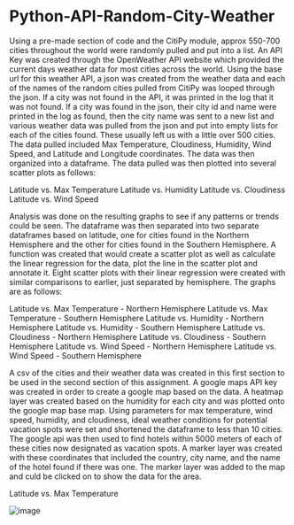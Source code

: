 # Python-API-Random-City-Weather

Using a pre-made section of code and the CitiPy module, approx 550-700 cities throughout the world were randomly pulled and put into a list.  An API Key was created through the OpenWeather API website which provided the current days weather data for most cities across the world.  Using the base url for this weather API, a json was created from the weather data and each of the names of the random cities pulled from CitiPy was looped through the json.  If a city was not found in the API, it was printed in the log that it was not found.  If a city was found in the json, their city id and name were printed in the log as found, then the city name was sent to a new list and various weather data was pulled from the json and put into empty lists for each of the cities found.  These usually left us with a little over 500 cities.  The data pulled included Max Temperature, Cloudiness, Humidity, Wind Speed, and Latitude and Longitude coordinates.  The data was then organized into a dataframe.  The data pulled was then plotted into several scatter plots as follows:

Latitude vs. Max Temperature
Latitude vs. Humidity
Latitude vs. Cloudiness
Latitude vs. Wind Speed

Analysis was done on the resulting graphs to see if any patterns or trends could be seen.  The dataframe was then separated into two separate dataframes based on latitude, one for cities found in the Northern Hemisphere and the other for cities found in the Southern Hemisphere.  A function was created that would create a scatter plot as well as calculate the linear regression for the data, plot the line in the scatter plot and annotate it.  Eight scatter plots with their linear regression were created with similar comparisons to earlier, just separated by hemisphere.  The graphs are as follows:

Latitude vs. Max Temperature - Northern Hemisphere
Latitude vs. Max Temperature - Southern Hemisphere
Latitude vs. Humidity - Northern Hemisphere
Latitude vs. Humidity - Southern Hemisphere
Latitude vs. Cloudiness - Northern Hemisphere
Latitude vs. Cloudiness - Southern Hemisphere
Latitude vs. Wind Speed - Northern Hemisphere
Latitude vs. Wind Speed - Southern Hemisphere

A csv of the cities and their weather data was created in this first section to be used in the second section of this assignment.  A google maps API key was created in order to create a google map based on the data.  A heatmap layer was created based on the humidity for each city and was plotted onto the google map base map.  Using parameters for max temperature, wind speed, humidity, and cloudiness, ideal weather conditions for potential vacation spots were set and shortened the dataframe to less than 10 cities.  The google api was then used to find hotels within 5000 meters of each of these cities now designated as vacation spots.  A marker layer was created with these coordinates that included the country, city name, and the name of the hotel found if there was one.  The marker layer was added to the map and culd be clicked on to show the data for the area.

Latitude vs. Max Temperature

![image](https://user-images.githubusercontent.com/65049133/121840052-36b32880-cc90-11eb-9077-63ce9e7b6d1f.png)

